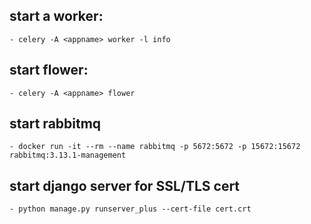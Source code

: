 ## start a worker:
    - celery -A <appname> worker -l info

## start flower:
    - celery -A <appname> flower

## start rabbitmq
    - docker run -it --rm --name rabbitmq -p 5672:5672 -p 15672:15672 rabbitmq:3.13.1-management
## start django server for SSL/TLS cert
    - python manage.py runserver_plus --cert-file cert.crt